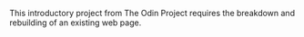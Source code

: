 This introductory project from The Odin Project requires the breakdown and rebuilding of an existing web page.